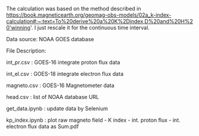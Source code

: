 The calculation was based on the method described in https://book.magneticearth.org/geomag-obs-models/02a_k-index-calculation#:~:text=To%20derive%20a%20K%2Dindex,D%20and%20H%20'winning'. I just rescale it for the continuous time interval.

Data source: NOAA GOES database

File Description:

int_pr.csv : GOES-16 integrate proton flux data

int_el.csv : GOES-18 integrate electron flux data

magneto.csv : GOES-16 Magnetometer data

head.csv : list of NOAA database URL

get_data.ipynb : update data by Selenium

kp_index.ipynb : plot raw magneto field - K index - int. proton flux - int. electron flux data as Sum.pdf


